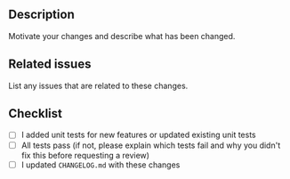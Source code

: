 ## Description

Motivate your changes and describe what has been changed.

## Related issues

List any issues that are related to these changes.

## Checklist

- [ ] I added unit tests for new features or updated existing unit tests
- [ ] All tests pass (if not, please explain which tests fail and why you didn't fix this before requesting a review)
- [ ] I updated `CHANGELOG.md` with these changes
